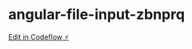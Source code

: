 # angular-file-input-zbnprq

[Edit in Codeflow ⚡️](https://stackblitz.com/~/github.com/EdenGoforIt/angular-file-input-zbnprq)